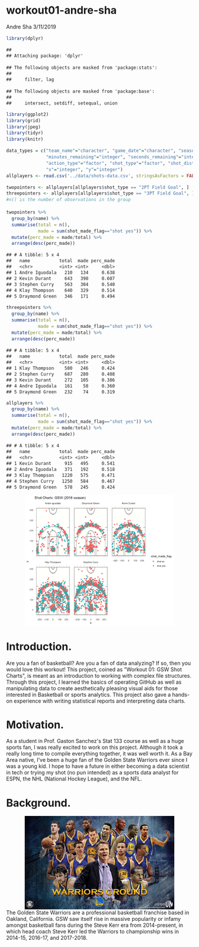 workout01-andre-sha
================
Andre Sha
3/11/2019

``` r
library(dplyr)
```

    ## 
    ## Attaching package: 'dplyr'

    ## The following objects are masked from 'package:stats':
    ## 
    ##     filter, lag

    ## The following objects are masked from 'package:base':
    ## 
    ##     intersect, setdiff, setequal, union

``` r
library(ggplot2)
library(grid)
library(jpeg)
library(tidyr)
library(knitr)
```

``` r
data_types = c("team_name"="character", "game_date"="character", "season" = "integer", "period"="integer",
               "minutes_remaining"="integer", "seconds_remaining"="integer", "shot_made_flag"="character",
               "action_type"="factor", "shot_type"="factor", "shot_distance"="integer", "opponent"="character",
               "x"="integer", "y"="integer")
allplayers <- read.csv('../data/shots-data.csv', stringsAsFactors = FALSE, colClasses = data_types)
```

``` r
twopointers <- allplayers[allplayers$shot_type == "2PT Field Goal", ]
threepointers <- allplayers[allplayers$shot_type == "3PT Field Goal", ]
#n() is the number of observations in the group

twopointers %>%
  group_by(name) %>%
  summarise(total = n(),
            made = sum(shot_made_flag=="shot yes")) %>%
  mutate(perc_made = made/total) %>%
  arrange(desc(perc_made))
```

    ## # A tibble: 5 x 4
    ##   name           total  made perc_made
    ##   <chr>          <int> <int>     <dbl>
    ## 1 Andre Iguodala   210   134     0.638
    ## 2 Kevin Durant     643   390     0.607
    ## 3 Stephen Curry    563   304     0.540
    ## 4 Klay Thompson    640   329     0.514
    ## 5 Draymond Green   346   171     0.494

``` r
threepointers %>%
  group_by(name) %>%
  summarise(total = n(),
            made = sum(shot_made_flag=="shot yes")) %>%
  mutate(perc_made = made/total) %>%
  arrange(desc(perc_made))
```

    ## # A tibble: 5 x 4
    ##   name           total  made perc_made
    ##   <chr>          <int> <int>     <dbl>
    ## 1 Klay Thompson    580   246     0.424
    ## 2 Stephen Curry    687   280     0.408
    ## 3 Kevin Durant     272   105     0.386
    ## 4 Andre Iguodala   161    58     0.360
    ## 5 Draymond Green   232    74     0.319

``` r
allplayers %>%
  group_by(name) %>%
  summarise(total = n(),
            made = sum(shot_made_flag=="shot yes")) %>%
  mutate(perc_made = made/total) %>%
  arrange(desc(perc_made))
```

    ## # A tibble: 5 x 4
    ##   name           total  made perc_made
    ##   <chr>          <int> <int>     <dbl>
    ## 1 Kevin Durant     915   495     0.541
    ## 2 Andre Iguodala   371   192     0.518
    ## 3 Klay Thompson   1220   575     0.471
    ## 4 Stephen Curry   1250   584     0.467
    ## 5 Draymond Green   578   245     0.424

<img src="../images/gsw-shot-charts.png" width="80%" style="display: block; margin: auto;" />

Introduction.
=============

Are you a fan of basketball? Are you a fan of data analyzing? If so, then you would love this workout! This project, coined as "Workout 01: GSW Shot Charts", is meant as an introduction to working with complex file structures. Through this project, I learned the basics of operating GitHub as well as manipulating data to create aesthetically pleasing visual aids for those interested in Basketball or sports analytics. This project also gave a hands-on experience with writing statistical reports and interpreting data charts.

Motivation.
===========

As a student in Prof. Gaston Sanchez's Stat 133 course as well as a huge sports fan, I was really excited to work on this project. Although it took a really long time to compile everything together, it was well worth it. As a Bay Area native, I've been a huge fan of the Golden State Warriors ever since I was a young kid. I hope to have a future in either becoming a data scientist in tech or trying my shot (no pun intended) as a sports data analyst for ESPN, the NHL (National Hockey League), and the NFL.

Background.
===========

<img src="../images/gsw-team-photo.jpg" width="80%" style="display: block; margin: auto;" /> The Golden State Warriors are a professional basketball franchise based in Oakland, California. GSW saw itself rise in massive popularity or infamy amongst basketball fans during the Steve Kerr era from 2014-present, in which head coach Steve Kerr led the Warriors to championship wins in 2014-15, 2016-17, and 2017-2018.
